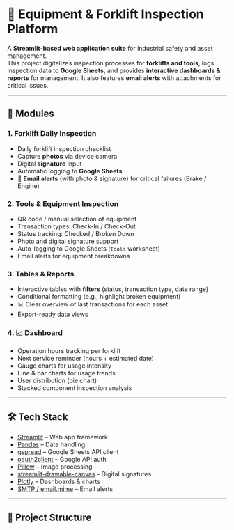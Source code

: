 # 🦺 Equipment & Forklift Inspection Platform

A **Streamlit-based web application suite** for industrial safety and asset management.  
This project digitalizes inspection processes for **forklifts and tools**, logs inspection data to **Google Sheets**, and provides **interactive dashboards & reports** for management. It also features **email alerts** with attachments for critical issues.

---

## 🚀 Modules

### 1. Forklift Daily Inspection
- Daily forklift inspection checklist
- Capture **photos** via device camera
- Digital **signature** input
- Automatic logging to **Google Sheets**
- 📧 **Email alerts** (with photo & signature) for critical failures (Brake / Engine)

### 2. Tools & Equipment Inspection
- QR code / manual selection of equipment
- Transaction types: Check-In / Check-Out
- Status tracking: Checked / Broken Down
- Photo and digital signature support
- Auto-logging to Google Sheets (`Tools` worksheet)
- Email alerts for equipment breakdowns

### 3. Tables & Reports
- Interactive tables with **filters** (status, transaction type, date range)
- Conditional formatting (e.g., highlight broken equipment)
- 📊 Clear overview of last transactions for each asset
- Export-ready data views

### 4. 📈 Dashboard
- Operation hours tracking per forklift
- Next service reminder (hours + estimated date)
- Gauge charts for usage intensity
- Line & bar charts for usage trends
- User distribution (pie chart)
- Stacked component inspection analysis

---

## 🛠️ Tech Stack

- [Streamlit](https://streamlit.io/) – Web app framework  
- [Pandas](https://pandas.pydata.org/) – Data handling  
- [gspread](https://github.com/burnash/gspread) – Google Sheets API client  
- [oauth2client](https://github.com/google/oauth2client) – Google API auth  
- [Pillow](https://python-pillow.org/) – Image processing  
- [streamlit-drawable-canvas](https://github.com/andfanilo/streamlit-drawable-canvas) – Digital signatures  
- [Plotly](https://plotly.com/python/) – Dashboards & charts  
- [SMTP / email.mime](https://docs.python.org/3/library/email.mime.html) – Email alerts  

---

## 📂 Project Structure

